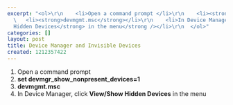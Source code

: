 ```yaml
---
excerpt: "<ol>\r\n    <li>Open a command prompt </li>\r\n    <li><strong>set devmgr_show_nonpresent_devices=1</strong></li>\r\n
  \   <li><strong>devmgmt.msc</strong></li>\r\n    <li>In Device Manager, click <strong>View/</strong><strong>Show
  Hidden Devices</strong> in the menu</strong /></li>\r\n  </ol>"
categories: []
layout: post
title: Device Manager and Invisible Devices
created: 1212357422
---
```

<ol>
    <li>Open a command prompt </li>
    <li><strong>set devmgr_show_nonpresent_devices=1</strong></li>
    <li><strong>devmgmt.msc</strong></li>
    <li>In Device Manager, click <strong>View/</strong><strong>Show Hidden Devices</strong> in the menu</strong /></li>
  </ol>
